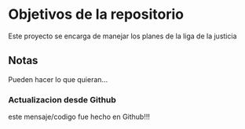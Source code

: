 # Objetivos de la repositorio

Este proyecto se encarga de manejar los planes de la liga de la justicia


## Notas
Pueden hacer lo que quieran...

### Actualizacion desde Github
este mensaje/codigo fue hecho en Github!!!
